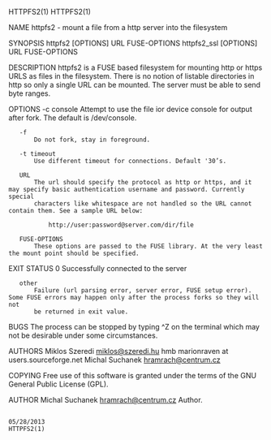 HTTPFS2(1)                                                                                                                              HTTPFS2(1)

NAME
       httpfs2 - mount a file from a http server into the filesystem

SYNOPSIS
       httpfs2 [OPTIONS] URL FUSE-OPTIONS httpfs2_ssl [OPTIONS] URL FUSE-OPTIONS

DESCRIPTION
       httpfs2 is a FUSE based filesystem for mounting http or https URLS as files in the filesystem. There is no notion of listable directories
       in http so only a single URL can be mounted. The server must be able to send byte ranges.

OPTIONS
       -c console
           Attempt to use the file ior device console for output after fork. The default is /dev/console.

       -f
           Do not fork, stay in foreground.

       -t timeout
           Use different timeout for connections. Default '30’s.

       URL
           The url should specify the protocol as http or https, and it may specify basic authentication username and password. Currently special
           characters like whitespace are not handled so the URL cannot contain them. See a sample URL below:

               http://user:password@server.com/dir/file

       FUSE-OPTIONS
           These options are passed to the FUSE library. At the very least the mount point should be specified.

EXIT STATUS
       0
           Successfully connected to the server

       other
           Failure (url parsing error, server error, FUSE setup error). Some FUSE errors may happen only after the process forks so they will not
           be returned in exit value.

BUGS
       The process can be stopped by typing ^Z on the terminal which may not be desirable under some circumstances.

AUTHORS
           Miklos Szeredi <miklos@szeredi.hu>
           hmb  marionraven at users.sourceforge.net
           Michal Suchanek <hramrach@centrum.cz>

COPYING
       Free use of this software is granted under the terms of the GNU General Public License (GPL).

AUTHOR
       Michal Suchanek <hramrach@centrum.cz>
           Author.

                                                                    05/28/2013                                                          HTTPFS2(1)
